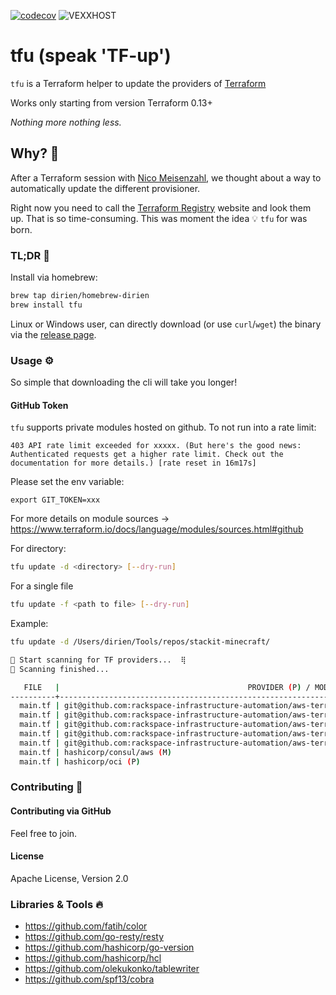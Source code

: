 [![codecov](https://codecov.io/gh/dirien/tfu/branch/main/graph/badge.svg?token=ZPXEUC4NFQ)](https://codecov.io/gh/dirien/tfu)
![VEXXHOST](https://img.shields.io/badge/Terraform-7B42BC?style=for-the-badge&logo=terraform&logoColor=white)


# tfu (speak 'TF-up')

`tfu` is a Terraform helper to update the providers of [Terraform](https://registry.terraform.io/browse/providers)

Works only starting from version Terraform 0.13+

_Nothing more nothing less._

## Why? 🤷

After a Terraform session with [Nico Meisenzahl](https://github.com/nmeisenzahl), we thought about a way to
automatically update the different provisioner.

Right now you need to call the [Terraform Registry](https://registry.terraform.io/) website and look them up. That is so
time-consuming. This was moment the idea 💡 `tfu` for was born.

### TL;DR 🚀

Install via homebrew:

```bash
brew tap dirien/homebrew-dirien
brew install tfu
```

Linux or Windows user, can directly download (or use `curl`/`wget`) the binary via
the [release page](https://github.com/dirien/tfu/releases).

### Usage ⚙

So simple that downloading the cli will take you longer!

#### GitHub Token

`tfu` supports private modules hosted on github. To not run into a rate limit:

```
403 API rate limit exceeded for xxxxx. (But here's the good news: Authenticated requests get a higher rate limit. Check out the documentation for more details.) [rate reset in 16m17s]
```

Please set the env variable:

```
export GIT_TOKEN=xxx
```

For more details on module sources -> https://www.terraform.io/docs/language/modules/sources.html#github

For directory:

```bash
tfu update -d <directory> [--dry-run]
```

For a single file

```bash
tfu update -f <path to file> [--dry-run]
```

Example:

```bash
tfu update -d /Users/dirien/Tools/repos/stackit-minecraft/

🔎 Start scanning for TF providers...  ⢿ 
🎉 Scanning finished...   

   FILE   |                                          PROVIDER (P) / MODULE (M)                                          | USED VERSION | LATEST VERSION | UPDATABLE  
----------+-------------------------------------------------------------------------------------------------------------+--------------+----------------+------------
  main.tf | git@github.com:rackspace-infrastructure-automation/aws-terraform-asg_instance_replacement//?ref=v0.12.0 (M) | 0.12.0       | 0.12.1         | true       
  main.tf | git@github.com:rackspace-infrastructure-automation/aws-terraform-vpc_basenetwork//?ref=v0.12.1 (M)          | 0.12.1       | 0.12.7         | true       
  main.tf | git@github.com:rackspace-infrastructure-automation/aws-terraform-security_group//?ref=v0.12.0 (M)           | 0.12.0       | 0.12.3         | true       
  main.tf | git@github.com:rackspace-infrastructure-automation/aws-terraform-ec2_asg//?ref=v0.12.1 (M)                  | 0.12.1       | 0.12.15        | true       
  main.tf | git@github.com:rackspace-infrastructure-automation/aws-terraform-ec2_asg//?ref=v0.12.1 (M)                  | 0.12.1       | 0.12.15        | true       
  main.tf | hashicorp/consul/aws (M)                                                                                    | 0.1.0        | 0.11.0         | true       
  main.tf | hashicorp/oci (P)                                                                                           | 4.31.0       | 4.40.0         | true  
```

### Contributing 🤝

#### Contributing via GitHub

Feel free to join.

#### License

Apache License, Version 2.0

### Libraries & Tools 🔥

- https://github.com/fatih/color
- https://github.com/go-resty/resty
- https://github.com/hashicorp/go-version
- https://github.com/hashicorp/hcl
- https://github.com/olekukonko/tablewriter
- https://github.com/spf13/cobra
